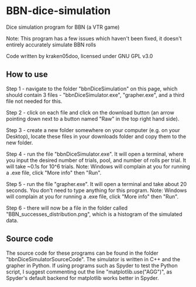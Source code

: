 # BBN-dice-simulation
Dice simulation program for BBN (a VTR game)

Note: This program has a few issues which haven't been fixed, it doesn't entirely accurately simulate BBN rolls

Code written by kraken05doo, licensed under GNU GPL v3.0

## How to use
Step 1 - navigate to the folder "bbnDiceSimulation" on this page, which should contain 3 files - "bbnDiceSimulator.exe", "grapher.exe", and a third file not needed for this.

Step 2 - click on each file and click on the download button (an arrow pointing down next to a button named "Raw" in the top right hand side).

Step 3 - create a new folder somewhere on your computer (e.g. on your Desktop), locate these files in your downloads folder and copy them to the new folder.

Step 4 - run the file "bbnDiceSimulator.exe". It will open a terminal, where you input the desired number of trials, pool, and number of rolls per trial. It will take ~0.1s for 10^6 trials. Note: Windows will complain at you for running a .exe file, click "More info" then "Run".

Step 5 - run the file "grapher.exe". It will open a terminal and take about 20 seconds. You don't need to type anything for this program. Note: Windows will complain at you for running a .exe file, click "More info" then "Run".

Step 6 - there will now be a file in the folder called "BBN_successes_distribution.png", which is a histogram of the simulated data.

## Source code
The source code for these programs can be found in the folder "bbnDiceSimulatorSourceCode". The simulator is written in C++ and the grapher in Python. If using programs such as Spyder to test the Python script, I suggest commenting out the line "matplotlib.use("AGG")", as Spyder's default backend for matplotlib works better in Spyder.
